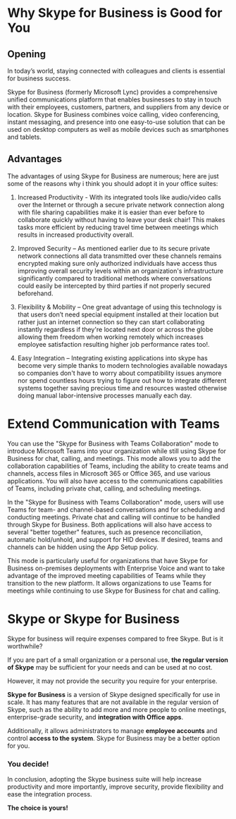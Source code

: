 # Why Skype for Business is Good for You


## Opening

In today’s world, staying connected with colleagues and clients is essential for business success.

Skype for Business (formerly Microsoft Lync) provides a comprehensive unified communications platform that enables businesses to stay in touch with their employees, customers, partners, and suppliers from any device or location. Skype for Business combines voice calling, video conferencing, instant messaging, and presence into one easy-to-use solution that can be used on desktop computers as well as mobile devices such as smartphones and tablets.


## Advantages
The advantages of using Skype for Business are numerous; here are just some of the reasons why i think you should adopt it in your office suites:

1.  Increased Productivity - With its integrated tools like audio/video calls over the Internet or through a secure private network connection along with file sharing capabilities make it is easier than ever before to collaborate quickly without having to leave your desk chair! This makes tasks more efficient by reducing travel time between meetings which results in increased productivity overall.
    
2.  Improved Security – As mentioned earlier due to its secure private network connections all data transmitted over these channels remains encrypted making sure only authorized individuals have access thus improving overall security levels within an organization's infrastructure significantly compared to traditional methods where conversations could easily be intercepted by third parties if not properly secured beforehand.
    
3.  Flexibility & Mobility – One great advantage of using this technology is that users don’t need special equipment installed at their location but rather just an internet connection so they can start collaborating instantly regardless if they're located next door or across the globe allowing them freedom when working remotely which increases employee satisfaction resulting higher job performance rates too!.
    
4.  Easy Integration – Integrating existing applications into skype has become very simple thanks to modern technologies available nowadays so companies don't have to worry about compatibility issues anymore nor spend countless hours trying to figure out how to integrate different systems together saving precious time and resources wasted otherwise doing manual labor-intensive processes manually each day.
   


# Extend Communication with Teams
   
You can use the "Skype for Business with Teams Collaboration" mode to introduce Microsoft Teams into your organization while still using Skype for Business for chat, calling, and meetings. This mode allows you to add the collaboration capabilities of Teams, including the ability to create teams and channels, access files in Microsoft 365 or Office 365, and use various applications. You will also have access to the communications capabilities of Teams, including private chat, calling, and scheduling meetings. 


In the "Skype for Business with Teams Collaboration" mode, users will use Teams for team- and channel-based conversations and for scheduling and conducting meetings. Private chat and calling will continue to be handled through Skype for Business. Both applications will also have access to several "better together" features, such as presence reconciliation, automatic hold/unhold, and support for HID devices. If desired, teams and channels can be hidden using the App Setup policy.

This mode is particularly useful for organizations that have Skype for Business on-premises deployments with Enterprise Voice and want to take advantage of the improved meeting capabilities of Teams while they transition to the new platform. 
It allows  organizations to use Teams for meetings while continuing to use Skype for Business for chat and calling.

# Skype or Skype for Business
    
Skype for business will require expenses compared to free Skype. But is it worthwhile?  


If you are part of a small organization or a personal use, **the regular version of Skype** may be sufficient for your needs and can be used at no cost.

However, it may not provide the security you require for your enterprise.


**Skype for Business** is a version of Skype designed specifically for use in scale. It has many features that are not available in the regular version of Skype, such as the ability to add more and more people to online meetings, enterprise-grade security, and **integration with Office apps**. 

Additionally, it allows administrators to manage **employee accounts** and control **access to the system**. Skype for Business may be a better option for you.  
      


 ### You decide!  
      
In conclusion, adopting the Skype business suite will help increase productivity and more importantly, improve security, provide flexibility and ease the integration process.
    
 **The choice is yours!**